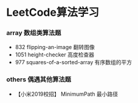 # LeetCode算法学习

### array 数组类算法题

- 832 flipping-an-image 翻转图像  
- 1051 height-checker 高度检查器
- 977 squares-of-a-sorted-array 有序数组的平方

### others 偶遇其他算法题

- 【小米2019校招】 MinimumPath 最小路径 
